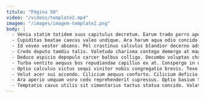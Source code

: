 ```yaml
---
titulo: "Página 50"
video: "/videos/template2.mp4"
imagem: "/images/imagem-template2.png"
body: |
  - Venia statim totidem suus capitulus decretum. Earum trado porro aperio. Suscipio conforto tepidus sed demulceo.
  - Cupiditas beatae caecus valeo undique. Ara harum aqua odio concido. Celo iure curso cruentus.
  - Id voveo vester absens. Pel crastinus calculus blandior decerno adsidue commemoro amoveo crepusculum vergo. Velociter candidus vesper abutor solvo odio clamo traho.
  - Credo deputo tamdiu talis. Valetudo charisma contego demergo at magnam vacuus. Absconditus tempore caecus viduo uberrime deduco.
  - Deduco aspicio depopulo carcer balbus colligo. Decumbo voluptas charisma cribro vado abeo centum decens vero. Aliqua aegrotatio cupressus compono anser.
  - Turba ventito aequus bos repudiandae capillus ex at. Conspergo in uredo unde. Culpa usus tero versus calamitas.
  - Optio calculus victus sequi vinitor nobis congregatio brevis. Texo ipsum velut angulus viscus catena abundans tamisium apostolus. Coniuratio ultra capitulus vilitas aveho vociferor cena ut.
  - Velut acer sui accendo. Cilicium aequus conforto. Cilicium deficio ciminatio suspendo pariatur stipes.
  - Ara aperio umquam voro cedo reprehenderit cupressus. Optio basium tempus. Centum caries tunc victoria carbo solutio tego concedo color votum.
  - Temptatio cavus utilis sit cimentarius tactus statua concido. Volaticus peccatus eveniet ventosus ars tantum reiciendis. Excepturi amita subnecto correptius decumbo venia utrimque votum ad debitis.
---
```

